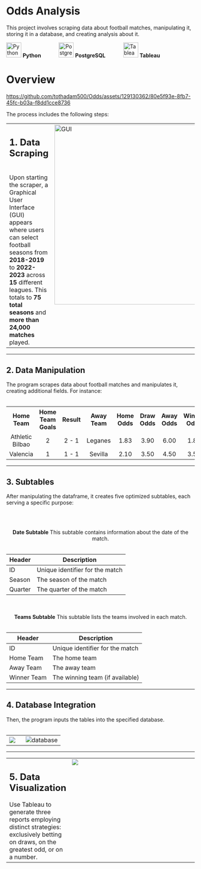 # Odds Analysis
This project involves scraping data about football matches, manipulating it, storing it in a database, and creating analysis about it.
<p>
  <span style="display: inline-block; margin-right: 20px; vertical-align: middle;">
    <img width="40" src="https://github.com/tothadam500/Odds/assets/129130362/00b2b9f2-5d3d-4f94-8579-050300b1ac88.png" alt="Python Logo">
    <strong>Python</strong>
  </span>&nbsp;&nbsp;&nbsp;&nbsp;&nbsp;&nbsp;

  <span style="display: inline-block; margin-right: 20px; vertical-align: middle;">
    <img width="40" src="https://github.com/user-attachments/assets/23fa0500-38f0-413b-944c-d45141798974" alt="PostgreSQL Logo">
    <strong>PostgreSQL</strong>
  </span>&nbsp;&nbsp;&nbsp;&nbsp;&nbsp;&nbsp;

  <span style="display: inline-block; vertical-align: middle;">
    <img width="40" src="https://github.com/tothadam500/Odds/assets/129130362/5dc5370c-3915-48ad-b574-438e64b38ad0.png" alt="Tableau Logo">
    <strong>Tableau</strong>
  </span>
</p>

# Overview

https://github.com/tothadam500/Odds/assets/129130362/80e5f93e-8fb7-45fc-b03a-f8dd1cce8736

The process includes the following steps:

<table>
  <tr valign="top">    
 <td><h2>1. Data Scraping</h2><br>Upon starting the scraper, a Graphical User Interface (GUI) appears where users can select football seasons from <strong>2018-2019</strong> to <strong>2022-2023</strong> across <strong>15</strong> different leagues. This totals to <strong>75 total seasons</strong> and <strong>more than 24,000 matches</strong> played.</td>
 <td width="480">
<img width="480" src="https://github.com/user-attachments/assets/975ad2de-1688-46ae-b3a8-cd523295fa26" alt="GUI">
</td>
  </tr>
</table> 

---

<h2>2. Data Manipulation</h2>The program scrapes data about football matches and manipulates it, creating additional fields. For instance:<br><br>
  
 <div>
<table>
  <tr align="center">
    <th>Home Team</th>
    <th>Home Team Goals</th>
    <th>Result</th>
    <th>Away Team</th>
    <th>Home Odds</th>
    <th>Draw Odds</th>
    <th>Away Odds</th>
    <th>Winner Odds</th>
  </tr>
<tr align="center">
    <td>Athletic Bilbao</td>
    <td>2</td>
    <td>2 - 1</td>
    <td>Leganes</td>
    <td>1.83</td>
    <td>3.90</td>
    <td>6.00</td>
    <td>1.83</td>
  </tr>
<tr align="center">
    <td>Valencia</td>
    <td>1</td>
    <td>1 - 1</td>
    <td>Sevilla</td>
    <td>2.10</td>
    <td>3.50</td>
    <td>4.50</td>
    <td>3.50</td>
  </tr>
</table>
 </div>
 
---

<h2>3. Subtables</h2> After manipulating the dataframe, it creates five optimized subtables, each serving a specific purpose:

   <br><br>
   
 <div align="center">
   <div>
     <strong>Date Subtable</strong>                                  
     This subtable contains information about the date of the match.
     <br><br>

  | Header  | Description                         |
  |---------|-------------------------------------|
  | ID      | Unique identifier for the match     |
  | Season  | The season of the match             |
  | Quarter | The quarter of the match            |
   </div>
 </div>
         <br><br>
         
 <div align="center">
   <div>
     <strong>Teams Subtable</strong>
     This subtable lists the teams involved in each match.
      <br><br>
      
  | Header       | Description                         |
  |--------------|-------------------------------------|
  | ID           | Unique identifier for the match     |
  | Home Team    | The home team                       |
  | Away Team    | The away team                       |
  | Winner Team  | The winning team (if available)     |
</div>
 </div>

---
 
<h2>4. Database Integration</h2> Then, the program inputs the tables into the specified database. <br><br>

<table>
  <tr>
    <td ><img src="https://github.com/tothadam500/Odds/assets/129130362/db9b8b5d-9ebc-4bd2-a98f-7a8e44992a81"></td>
    <td width="70%"><img src="https://github.com/tothadam500/Odds/assets/129130362/9abf34fc-f503-4344-9786-2046c9887abe" alt="database"></td>
  </tr>
</table>

---

<table>
  <tr valign="top">
    <td><h2>5. Data Visualization</h2> 
Use Tableau to generate three reports employing distinct strategies: exclusively betting on draws, on the greatest odd, or on a number.</td>
    <td width=500 ><img src="https://github.com/user-attachments/assets/270f8e31-2c7b-4f47-90bd-f66ffbb27fba" src="tableu_img"></td>
  </tr>
</table>

